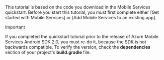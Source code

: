 This tutorial is based on the code you download in the Mobile Services quickstart. Before you start this tutorial, you must first complete either [Get started with Mobile Services] or [Add Mobile Services to an existing app]. 

> [!IMPORTANT]
> If you completed the quickstart tutorial prior to the release of Azure Mobile Services Android SDK 2.0, you must re-do it, because the SDK is not backwards compatible. To verify the version, check the **dependencies** section of your project's **build.gradle** file.
> 
> 

<!-- URLs. 
[Get started with Mobile Services]: ../articles/mobile-services-android-get-started.md
[Add Mobile Services to an existing app]: ../articles/mobile-services-android-get-started-data.md
-->